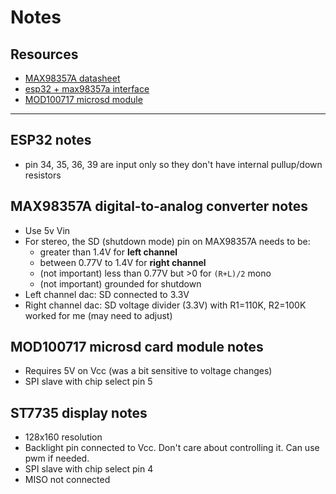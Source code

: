 # Notes

## Resources
- [MAX98357A datasheet](https://www.analog.com/media/en/technical-documentation/data-sheets/MAX98357A-MAX98357B.pdf)
- [esp32 + max98357a interface](https://circuitdigest.com/fullimage?i=circuitdiagram_mic/Interface-MAX98357A-I2S-Module-with-ESP32.png)
- [MOD100717 microsd module](https://components101.com/modules/micro-sd-card-module-pinout-features-datasheet-alternatives)
---

## ESP32 notes
- pin 34, 35, 36, 39 are input only so they don't have internal pullup/down resistors

## MAX98357A digital-to-analog converter notes
- Use 5v Vin
- For stereo, the SD (shutdown mode) pin on MAX98357A needs to be:
  - greater than 1.4V for **left channel**
  - between 0.77V to 1.4V for **right channel**
  - (not important) less than 0.77V but >0 for `(R+L)/2` mono
  - (not important) grounded for shutdown
- Left channel dac: SD connected to 3.3V
- Right channel dac: SD voltage divider (3.3V) with R1=110K, R2=100K worked for me (may need to adjust)


## MOD100717 microsd card module notes
- Requires 5V on Vcc (was a bit sensitive to voltage changes)
- SPI slave with chip select pin 5

## ST7735 display notes
- 128x160 resolution
- Backlight pin connected to Vcc. Don't care about controlling it. Can use pwm if needed.
- SPI slave with chip select pin 4
- MISO not connected

